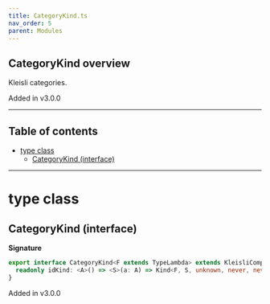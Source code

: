 ```yaml
---
title: CategoryKind.ts
nav_order: 5
parent: Modules
---
```


## CategoryKind overview

Kleisli categories.

Added in v3.0.0

---

<h2 class="text-delta">Table of contents</h2>

- [type class](#type-class)
  - [CategoryKind (interface)](#categorykind-interface)

---

# type class

## CategoryKind (interface)

**Signature**

```ts
export interface CategoryKind<F extends TypeLambda> extends KleisliComposable<F> {
  readonly idKind: <A>() => <S>(a: A) => Kind<F, S, unknown, never, never, A>
}
```

Added in v3.0.0
